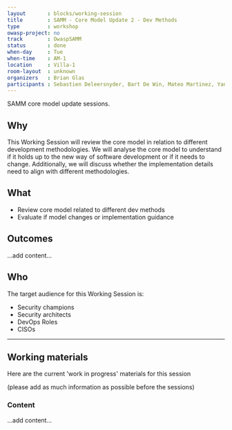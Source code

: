 ```yaml
---
layout       : blocks/working-session
title        : SAMM - Core Model Update 2 - Dev Methods
type         : workshop
owasp-project: no
track        : OwaspSAMM
status       : done
when-day     : Tue
when-time    : AM-1
location     : Villa-1
room-layout  : unknown
organizers   : Brian Glas
participants : Sebastien Deleersnyder, Bart De Win, Mateo Martinez, Yan Kravchenko, Viktor Lindstrom
---
```


SAMM core model update sessions.

## Why

This Working Session will review the core model in relation to different development methodologies. We will analyse the core model to understand if it holds up to the new way of software development or if it needs to change. Additionally, we will discuss whether the implementation details need to align with different methodologies.

## What

- Review core model related to different dev methods
- Evaluate if model changes or implementation guidance

## Outcomes

...add content...

## Who

The target audience for this Working Session is:

- Security champions
- Security architects
- DevOps Roles
- CISOs

--- 

## Working materials

Here are the current 'work in progress' materials for this session 

(please add as much information as possible before the sessions)

### Content

...add content...
